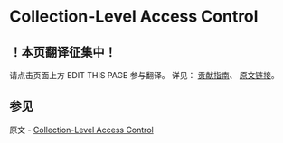 # Collection-Level Access Control

## ！本页翻译征集中！

请点击页面上方 EDIT THIS PAGE 参与翻译。
详见：
[贡献指南]( https://github.com/JinMuInfo/MongoDB-Manual-zh/blob/master/CONTRIBUTING.md )、
[原文链接](  https://docs.mongodb.com/manual/core/collection-level-access-control/  )。

## 参见

原文 - [Collection-Level Access Control]( https://docs.mongodb.com/manual/core/collection-level-access-control/ )

